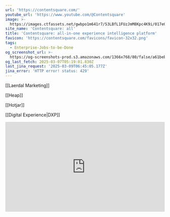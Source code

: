 ```yaml
---
url: 'https://contentsquare.com/'
youtube_url: 'https://www.youtube.com/@Contentsquare'
image: >-
  https://images.ctfassets.net/gwbpo1m641r7/53LBfL1FUzJmM8Kpc4K9i/017e061edf41dfde5f3254502dbb7087/social-image-contentsquare.png
site_name: 'Contentsquare: all'
title: 'Contentsquare: all-in-one experience intelligence platform'
favicon: 'https://contentsquare.com/favicons/favicon-32x32.png'
tags:
  - Enterprise-Jobs-to-be-Done
og_screenshot_url: >-
  https://og-screenshots-prod.s3.amazonaws.com/1366x768/80/false/a61bebc689f99610f965f262c490e65f0e7e3c0f390105fd2128ba44bfff650c.jpeg
og_last_fetch: 2025-03-07T05:19:01.830Z
last_jina_request: '2025-03-09T06:45:05.177Z'
jina_error: 'HTTP error! status: 429'
---
```


[[Laerdal Marketing]]

[[Heap]]

[[Hotjar]]

[[Digital Experience|DXP]]

<iframe 
style="aspect-ratio:16/9;width:100%;height:auto" 
src="https://www.youtube.com/embed/dWKslPFbuew?si=lt3Ed7I9er1m5sUy" 
title="YouTube video player" 
frameborder="0" 
allow="accelerometer; autoplay; clipboard-write; encrypted-media; gyroscope; picture-in-picture; web-share" 
referrerpolicy="strict-origin-when-cross-origin" 
allowfullscreen
></iframe>

